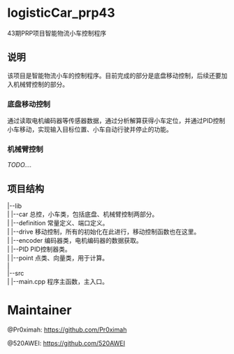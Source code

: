 # logisticCar_prp43

43期PRP项目智能物流小车控制程序

## 说明

该项目是智能物流小车的控制程序。目前完成的部分是底盘移动控制，后续还要加入机械臂控制的部分。

### 底盘移动控制

通过读取电机编码器等传感器数据，通过分析解算获得小车定位，并通过PID控制小车移动，实现输入目标位置、小车自动行驶并停止的功能。

### 机械臂控制

*TODO....*

## 项目结构

|--lib                                                                  <br>
|  |--car            总控，小车类，包括底盘、机械臂控制两部分。               <br>
|  |--definition     常量定义、端口定义。                                  <br>
|  |--drive          移动控制，所有的初始化在此进行，移动控制函数也在这里。     <br>
|  |--encoder        编码器类，电机编码器的数据获取。                        <br>
|  |--PID            PID控制器类。                                       <br>
|  |--point          点类、向量类，用于计算。                              <br>
|                                                                       <br>
|--src                                                                  <br>
|  |--main.cpp       程序主函数，主入口。

# Maintainer

@Pr0ximah: https://github.com/Pr0ximah

@520AWEI: https://github.com/520AWEI
